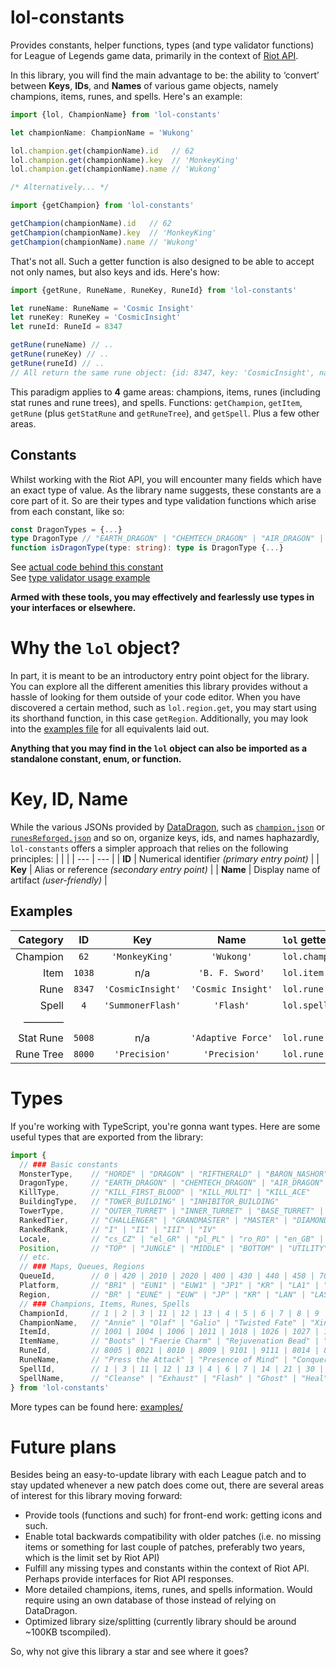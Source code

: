 # lol-constants
Provides constants, helper functions, types (and type validator functions) for League of Legends game data, primarily in the context of [Riot API](https://developer.riotgames.com/docs/lol).

In this library, you will find the main advantage to be: the ability to ‘convert’ between **Keys**, **IDs**, and **Names** of various game objects, namely champions, items, runes, and spells. Here's an example:

```typescript
import {lol, ChampionName} from 'lol-constants'

let championName: ChampionName = 'Wukong'

lol.champion.get(championName).id   // 62
lol.champion.get(championName).key  // 'MonkeyKing'
lol.champion.get(championName).name // 'Wukong'

/* Alternatively... */

import {getChampion} from 'lol-constants'

getChampion(championName).id   // 62
getChampion(championName).key  // 'MonkeyKing'
getChampion(championName).name // 'Wukong'
```

That's not all. Such a getter function is also designed to be able to accept not only names, but also keys and ids. Here's how:

```typescript
import {getRune, RuneName, RuneKey, RuneId} from 'lol-constants'

let runeName: RuneName = 'Cosmic Insight'
let runeKey: RuneKey = 'CosmicInsight'
let runeId: RuneId = 8347

getRune(runeName) // ..
getRune(runeKey) // ..
getRune(runeId) // ..
// All return the same rune object: {id: 8347, key: 'CosmicInsight', name: 'Cosmic Insight', ...}
```

This paradigm applies to **4** game areas: champions, items, runes (including stat runes and rune trees), and spells. Functions: `getChampion`, `getItem`, `getRune` (plus `getStatRune` and `getRuneTree`), and `getSpell`. Plus a few other areas.

Constants
---
Whilst working with the Riot API, you will encounter many fields which have an exact type of value. As the library name suggests, these constants are a core part of it. So are their types and type validation functions which arise from each constant, like so:

```typescript
const DragonTypes = {...}
type DragonType // "EARTH_DRAGON" | "CHEMTECH_DRAGON" | "AIR_DRAGON" | "HEXTECH_DRAGON" | "WATER_DRAGON" | "FIRE_DRAGON" | "ELDER_DRAGON"
function isDragonType(type: string): type is DragonType {...}
```
See [actual code behind this constant](./src/constants/events.ts)\
See [type validator usage example](./examples/type-validator-fn-example.ts)

**Armed with these tools, you may effectively and fearlessly use types in your interfaces or elsewhere.**



# Why the `lol` object?
In part, it is meant to be an introductory entry point object for the library. You can explore all the different amenities this library provides without a hassle of looking for them outside of your code editor. When you have discovered a certain method, such as `lol.region.get`, you may start using its shorthand function, in this case `getRegion`. Additionally, you may look into the [examples file](./examples/examples-with-lol.ts) for all equivalents laid out.

**Anything that you may find in the `lol` object can also be imported as a standalone constant, enum, or function.**



# Key, ID, Name
While the various JSONs provided by [DataDragon](https://developer.riotgames.com/docs/lol#data-dragon), such as [`champion.json`](http://ddragon.leagueoflegends.com/cdn/14.19.1/data/en_US/champion.json) or [`runesReforged.json`](http://ddragon.leagueoflegends.com/cdn/14.19.1/data/en_US/runesReforged.json) and so on, organize keys, ids, and names haphazardly, `lol-constants` offers a simpler approach that relies on the following principles:
|     |     |
| --- | --- |
| **ID** | Numerical identifier *(primary entry point)* |
| **Key** | Alias or reference *(secondary entry point)* |
| **Name** | Display name of artifact *(user-friendly)* |

Examples
---

| Category | ID | Key | Name |                                   `lol` getter | standalone |
| ---:     | :---: | :---: | :---: |                            :--- | :--- |
| Champion | `62` | `'MonkeyKing'` | `'Wukong'` |                `lol.champion.get` | `getChampion` |
| Item     | `1038` | n/a | `'B. F. Sword'` |                      `lol.item.get` | `getItem` |
| Rune      | `8347` | `'CosmicInsight'` | `'Cosmic Insight'` |  `lol.rune.get` | `getRune` |
| Spell    | `4` | `'SummonerFlash'` | `'Flash'` |               `lol.spell.get` | `getSpell` |
| ———— |  |  |  |
| Stat Rune | `5008` | n/a | `'Adaptive Force'` |                  `lol.rune.stat.get` | `getStatRune` |
| Rune Tree | `8000` | `'Precision'` | `'Precision'` |           `lol.rune.tree.get` | `getRuneTree` |



# Types

If you're working with TypeScript, you're gonna want types. Here are some useful types that are exported from the library:

```typescript
import {
  // ### Basic constants
  MonsterType,    // "HORDE" | "DRAGON" | "RIFTHERALD" | "BARON_NASHOR"
  DragonType,     // "EARTH_DRAGON" | "CHEMTECH_DRAGON" | "AIR_DRAGON" | ...
  KillType,       // "KILL_FIRST_BLOOD" | "KILL_MULTI" | "KILL_ACE"
  BuildingType,   // "TOWER_BUILDING" | "INHIBITOR_BUILDING"
  TowerType,      // "OUTER_TURRET" | "INNER_TURRET" | "BASE_TURRET" | "NEXUS_TURRET"
  RankedTier,     // "CHALLENGER" | "GRANDMASTER" | "MASTER" | "DIAMOND" | ...
  RankedRank,     // "I" | "II" | "III" | "IV"
  Locale,         // "cs_CZ" | "el_GR" | "pl_PL" | "ro_RO" | "en_GB" | ...
  Position,       // "TOP" | "JUNGLE" | "MIDDLE" | "BOTTOM" | "UTILITY"
  // etc.
  // ### Maps, Queues, Regions
  QueueId,        // 0 | 420 | 2010 | 2020 | 400 | 430 | 440 | 450 | 700 | ...
  Platform,       // "BR1" | "EUN1" | "EUW1" | "JP1" | "KR" | "LA1" | "LA2" | ...
  Region,         // "BR" | "EUNE" | "EUW" | "JP" | "KR" | "LAN" | "LAS" | ...
  // ### Champions, Items, Runes, Spells
  ChampionId,     // 1 | 2 | 3 | 11 | 12 | 13 | 4 | 5 | 6 | 7 | 8 | 9 | ...
  ChampionName,   // "Annie" | "Olaf" | "Galio" | "Twisted Fate" | "Xin Zhao" | ...
  ItemId,         // 1001 | 1004 | 1006 | 1011 | 1018 | 1026 | 1027 | 1028 | ...
  ItemName,       // "Boots" | "Faerie Charm" | "Rejuvenation Bead" | "Giant's Belt" | ...
  RuneId,         // 8005 | 8021 | 8010 | 8009 | 9101 | 9111 | 8014 | 8017 | ...
  RuneName,       // "Press the Attack" | "Presence of Mind" | "Conqueror" | ...
  SpellId,        // 1 | 3 | 11 | 12 | 13 | 4 | 6 | 7 | 14 | 21 | 30 | 31 | ...
  SpellName,      // "Cleanse" | "Exhaust" | "Flash" | "Ghost" | "Heal" | ...
} from 'lol-constants'
```

More types can be found here: [examples/](./examples/)

# Future plans
Besides being an easy-to-update library with each League patch and to stay updated whenever a new patch does come out, there are several areas of interest for this library moving forward:
+ Provide tools (functions and such) for front-end work: getting icons and such.
+ Enable total backwards compatibility with older patches (i.e. no missing items or something for last couple of patches, preferably two years, which is the limit set by Riot API)
+ Fulfill any missing types and constants within the context of Riot API. Perhaps provide interfaces for Riot API responses.
+ More detailed champions, items, runes, and spells information. Would require using an own database of those instead of relying on DataDragon.
+ Optimized library size/splitting (currently library should be around ~100KB tscompiled).

So, why not give this library a star and see where it goes?

